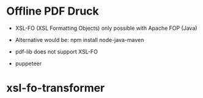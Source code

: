 # Offline PDF Druck

-   XSL-FO (XSL Formatting Objects) only possible with Apache FOP (Java)
-   Alternative would be: npm install node-java-maven

-   pdf-lib does not support XSL-FO
-   puppeteer
# xsl-fo-transformer
